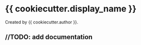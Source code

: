 # {{ cookiecutter.display_name }}
Created by {{ cookiecutter.author }}.

## //TODO: add documentation
